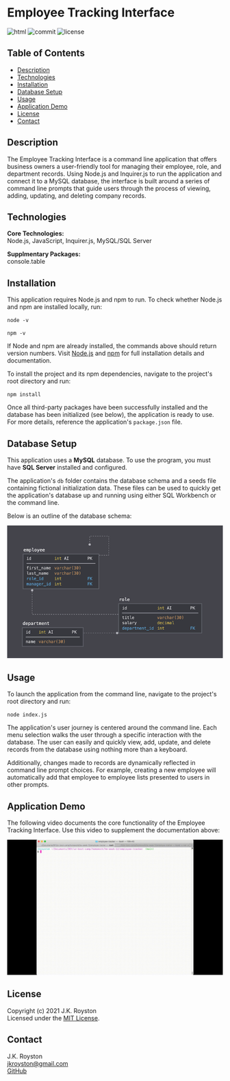 # Employee Tracking Interface

![html](https://img.shields.io/github/languages/top/jxhnkndl/employee-tracker?style=plastic)
![commit](https://img.shields.io/github/last-commit/jxhnkndl/employee-tracker?style=plastic)
![license](https://img.shields.io/static/v1?label=license&message=MIT&color=orange&style=plastic)


## Table of Contents
* [Description](#description)
* [Technologies](#technologies)
* [Installation](#installation)
* [Database Setup](#database-setup)
* [Usage](#usage)
* [Application Demo](#application-demo)
* [License](#license)
* [Contact](#contact)


## Description
The Employee Tracking Interface is a command line application that offers business owners a user-friendly tool for managing their employee, role, and department records. Using Node.js and Inquirer.js to run the application and connect it to a MySQL database, the interface is built around a series of command line prompts that guide users through the process of viewing, adding, updating, and deleting company records.


## Technologies
**Core Technologies:**  
Node.js, JavaScript, Inquirer.js, MySQL/SQL Server

**Supplmentary Packages:**  
console.table


## Installation
This application requires Node.js and npm to run. To check whether Node.js and npm are installed locally, run:
```
node -v
```
```
npm -v
```
If Node and npm are already installed, the commands above should return version numbers. Visit [Node.js](http://www.nodejs.org/) and [npm](https://docs.npmjs.com/downloading-and-installing-node-js-and-npm) for full installation details and documentation. 

To install the project and its npm dependencies, navigate to the project's root directory and run:
```
npm install
```

Once all third-party packages have been successfully installed and the database has been initialized (see below), the application is ready to use. For more details, reference the application's `package.json` file.

## Database Setup

This application uses a **MySQL** database. To use the program, you must have **SQL Server** installed and configured.

The application's `db` folder contains the database schema and a seeds file containing fictional initialization data. These files can be used to quickly get the application's database up and running using either SQL Workbench or the command line.

Below is an outline of the database schema:

![schema](/assets/screenshots/schema.png)




## Usage
To launch the application from the command line, navigate to the project's root directory and run:

```
node index.js
```

The application's user journey is centered around the command line. Each menu selection walks the user through a specific interaction with the database. The user can easily and quickly view, add, update, and delete records from the database using nothing more than a keyboard.

Additionally, changes made to records are dynamically reflected in command line prompt choices. For example, creating a new employee will automatically add that employee to employee lists presented to users in other prompts.

## Application Demo
The following video documents the core functionality of the Employee Tracking Interface. Use this video to supplement the documentation above: 

[![Application Preview](assets/demo-gifs/demo.gif)](https://drive.google.com/file/d/1dDtcVJEUKm1cwaYMvIKMYudEg9AmdkNZ/view)


## License
Copyright (c) 2021 J.K. Royston  
Licensed under the [MIT License](https://opensource.org/licenses/MIT).


## Contact
J.K. Royston  
<jkroyston@gmail.com>  
[GitHub](https://www.github.com/jxhnkndl)